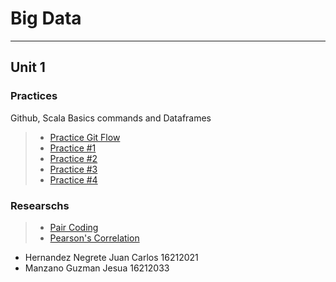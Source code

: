 # Big Data
_____
## Unit 1

### Practices
Github, Scala Basics commands and Dataframes 
> * [Practice Git Flow](https://github.com/JesuaMG/BigData/tree/Unit_1/Unit1/Practices/Practice_Git_Flow)
> * [Practice #1](https://github.com/JesuaMG/BigData/blob/Unit_1/Unidad%201/Practicas/Practice1/README.md)
> * [Practice #2](https://github.com/JesuaMG/BigData/blob/Unit_1/Unidad%201/Practicas/Practice2/README.md)
> * [Practice #3](https://github.com/JesuaMG/BigData/blob/Unit_1/Unidad%201/Practicas/Practice3/README.md)
> * [Practice #4](https://github.com/JesuaMG/BigData/blob/Unit_1/Unidad%201/Practicas/Practice4/README.md)

### Researschs
> * [Pair Coding](https://github.com/JesuaMG/BigData/tree/Unit_1/Unit1/Researchs/Pair%20Coding)
> * [Pearson's Correlation](https://github.com/JesuaMG/BigData/tree/Unit_1/Unit1/Researchs/Pearson's%20Correlation)

- Hernandez Negrete Juan Carlos 16212021
- Manzano Guzman Jesua 16212033



